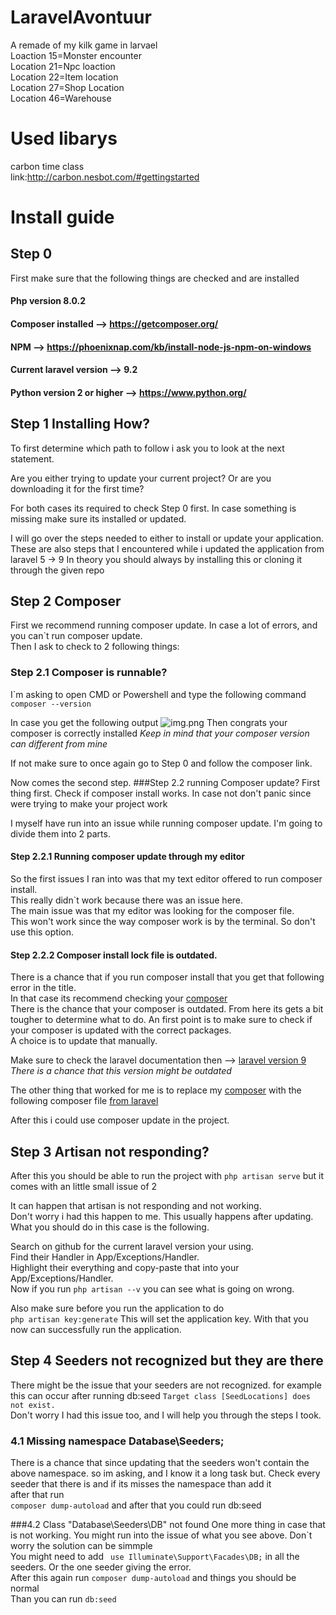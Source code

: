 # LaravelAvontuur
A remade of my kilk game in larvael <br>
Loaction 15=Monster encounter<br> 
Location 21=Npc loaction <br> 
Location 22=Item location <br>
Location 27=Shop Location <br>
Location 46=Warehouse

# Used libarys
carbon time class <br> link:http://carbon.nesbot.com/#gettingstarted

# Install guide

## Step 0 
First make sure that the following things are checked and are installed

#### Php version 8.0.2
#### Composer installed -->  https://getcomposer.org/ 
#### NPM --> https://phoenixnap.com/kb/install-node-js-npm-on-windows
#### Current laravel version --> 9.2
#### Python version 2 or higher --> https://www.python.org/

## Step 1 Installing How?
To first determine which path to follow i ask you to look at the next statement.

Are you either trying to update your current project?
Or are you downloading it for the first time?

For both cases its required to check Step 0 first.
In case something is missing make sure its installed or updated.

I will go over the steps needed to either to install or update your application.
These are also steps that I encountered while i updated the application from laravel 5 -> 9
In theory you should always by installing this or cloning it through the given repo

## Step 2 Composer 
First we recommend running composer update.
In case a lot of errors, and you can`t run composer update. <br>
Then I ask to check to 2 following things:

### Step 2.1 Composer is runnable? 
I`m asking to open CMD or Powershell and type the following command
```composer --version```

In case you get the following output ![img.png](img.png)
Then congrats your composer is correctly installed
*Keep in mind that your composer version can different from mine*

If not make sure to once again go to Step 0 and follow the composer link.

Now comes the second step.
###Step 2.2 running Composer update?
First thing first. Check if composer install works.
In case not don't panic since were trying to make your project work

I myself have run into an issue while running composer update.
I'm going to divide them into 2 parts. 

#### Step 2.2.1 Running composer update through my editor
So the first issues I ran into was that my text editor offered to run composer install.  
This really didn`t work because there was an issue here.   
The main issue was that my editor was looking for the composer file.  
This won't work since the way composer work is by the terminal.
So don't use this option. 

#### Step 2.2.2 Composer install lock file is outdated.
There is a chance that if you run composer install that you get that following error in the title.  
In that case its recommend checking your [composer](composer.json)  
There is the chance that your composer is outdated. 
From here its gets a bit tougher to determine what to do. 
An first point is to make sure to check if your composer is updated with the correct packages.  
A choice is to update that manually.

Make sure to check the laravel documentation then --> [laravel version 9](https://laravel.com/docs/9.x/releases)  
*There is a chance that this version might be outdated*  
  
The other thing that worked for me is to replace my [composer](composer.json) with the following composer file [from laravel](https://github.com/laravel/laravel/blob/9.x/composer.json)

After this i could use composer update in the project.  
## Step 3 Artisan not responding?
After this you should be able to run the project with ```php artisan serve``` but it comes with an little small issue of 2  

It can happen that artisan is not responding and not working.  
Don't worry i had this happen to me. This usually happens after updating.  
What you should do in this case is the following.

Search on github for the current laravel version your using.  
Find their Handler in App/Exceptions/Handler.  
Highlight their everything and copy-paste that into your App/Exceptions/Handler.  
Now if you run ```php artisan --v``` you can see what is going on wrong.

Also make sure before you run the application to do  
``php artisan key:generate`` This will set the application key.
With that you now can successfully run the application.

## Step 4 Seeders not recognized but they are there
There might be the issue that your seeders are not recognized.
for example this can occur after running db:seed
```Target class [SeedLocations] does not exist.```  
Don't worry I had this issue too, and I will help you through the steps I took.

### 4.1 Missing namespace Database\Seeders;
There is a chance that since updating that the seeders won't contain the above namespace.
so im asking, and I know it a long task but.
Check every seeder that there is and if its misses the namespace than add it  
after that run  
```composer dump-autoload``` and after that you could run db:seed

###4.2 Class "Database\Seeders\DB" not found
One more thing in case that is not working. You might run into the issue of what you see above. Don`t worry the solution can be simmple  
You might need to add ```
use Illuminate\Support\Facades\DB;``` in all the seeders. Or the one seeder giving the error.  
After this again run ```composer dump-autoload``` and things you should be normal  
Than you can run ```db:seed```
